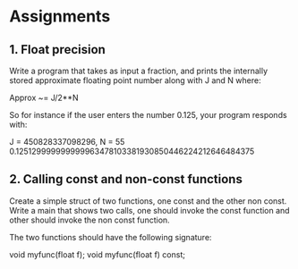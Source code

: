 # Assignments

## 1. Float precision
Write a program that takes as input a fraction, and prints the internally stored approximate floating point number along with J and N where:

Approx ~= J/2**N

So for instance if the user enters the number 0.125, your program responds with:

J = 450828337098296, N = 55
0.125129999999999963478103381930850446224212646484375

## 2. Calling const and non-const functions

Create a simple struct of two functions, one const and the other non const. Write a main that shows
two calls, one should invoke the const function and other should invoke the non const function.

The two functions should have the following signature:

void myfunc(float f);
void myfunc(float f) const;
